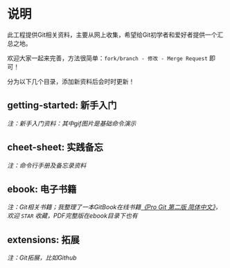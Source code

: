#  说明
此工程提供Git相关资料，主要从网上收集，希望给Git初学者和爱好者提供一个汇总之地。

欢迎大家一起来完善，方法很简单：`fork/branch - 修改 - Merge Request` 即可！

分为以下几个目录，添加新资料后会时时更新！

## getting-started: 新手入门
*注：新手入门资料：其中gif图片是基础命令演示*

## cheet-sheet: 实践备忘
*注：命令行手册及备忘录资料*

## ebook: 电子书籍
*注：Git相关书籍；我整理了一本GitBook在线书籍[《Pro Git 第二版 简体中文》](https://www.gitbook.com/book/bingohuang/progit2/details)，欢迎 `STAR` 收藏，PDF完整版在ebook目录下也有*

## extensions: 拓展
*注：Git拓展，比如Github*